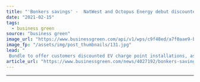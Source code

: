 ```yaml
---
title: "'Bonkers savings' -  NatWest and Octopus Energy debut discounted EV charging package"
date: "2021-02-15"
tags: 
  - business green
source: "business green"
image_url: "https://www.businessgreen.com/api/v1/wps/c9f48ed/a7f0aae9-b181-4b28-b028-a279a7d847fe/6/Octopus-Natwest-charging-EV-185x114.jpg"
image_fp: "/assets/img/post_thumbnails/131.jpg"
lead: "
 Bundle to offer customers discounted EV charge point installations, as well as access to Octopus Energy's flexible tariffs and EV roaming network ..."
article_url: "https://www.businessgreen.com/news/4027192/bonkers-savings-natwest-octopus-energy-debut-discounted-ev-charging-package"
---
```


---
